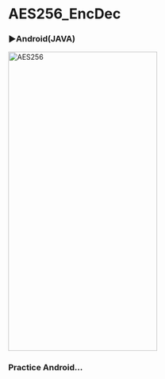 # AES256_EncDec
### ▶Android(JAVA)

<img height="600" width="300" alt="AES256" src="https://user-images.githubusercontent.com/60701949/188459893-3269ee9e-4e71-42c8-a5e2-cb73e5619797.PNG">

### Practice Android...
